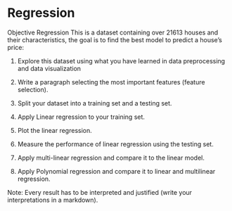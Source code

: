 # Regression
Objective
Regression 
This is a dataset containing over 21613 houses and their characteristics, the goal is to find the best model to predict a house’s price: 

 

1. Explore this dataset using what you have learned in data preprocessing and data visualization 

2. Write a paragraph selecting the most important features (feature selection). 

3. Split your dataset into a training set and a testing set. 

4. Apply Linear regression to your training set. 

5. Plot the linear regression. 

5. Measure the performance of linear regression using the testing set. 

6. Apply multi-linear regression and compare it to the linear model. 

7. Apply Polynomial regression and compare it to linear and multilinear regression. 

Note: Every result has to be interpreted and justified (write your interpretations in a markdown).
